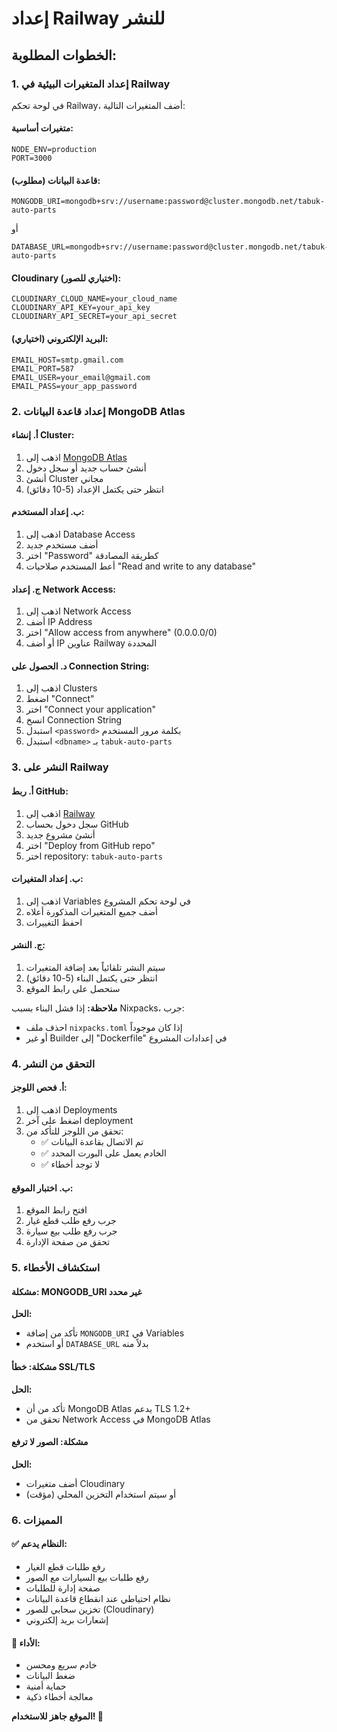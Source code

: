 # إعداد Railway للنشر

## الخطوات المطلوبة:

### 1. إعداد المتغيرات البيئية في Railway
في لوحة تحكم Railway، أضف المتغيرات التالية:

#### **متغيرات أساسية:**
```
NODE_ENV=production
PORT=3000
```

#### **قاعدة البيانات (مطلوب):**
```
MONGODB_URI=mongodb+srv://username:password@cluster.mongodb.net/tabuk-auto-parts
```
أو
```
DATABASE_URL=mongodb+srv://username:password@cluster.mongodb.net/tabuk-auto-parts
```

#### **Cloudinary (اختياري للصور):**
```
CLOUDINARY_CLOUD_NAME=your_cloud_name
CLOUDINARY_API_KEY=your_api_key
CLOUDINARY_API_SECRET=your_api_secret
```

#### **البريد الإلكتروني (اختياري):**
```
EMAIL_HOST=smtp.gmail.com
EMAIL_PORT=587
EMAIL_USER=your_email@gmail.com
EMAIL_PASS=your_app_password
```

### 2. إعداد قاعدة البيانات MongoDB Atlas

#### أ. إنشاء Cluster:
1. اذهب إلى [MongoDB Atlas](https://cloud.mongodb.com)
2. أنشئ حساب جديد أو سجل دخول
3. أنشئ Cluster مجاني
4. انتظر حتى يكتمل الإعداد (5-10 دقائق)

#### ب. إعداد المستخدم:
1. اذهب إلى Database Access
2. أضف مستخدم جديد
3. اختر "Password" كطريقة المصادقة
4. أعط المستخدم صلاحيات "Read and write to any database"

#### ج. إعداد Network Access:
1. اذهب إلى Network Access
2. أضف IP Address
3. اختر "Allow access from anywhere" (0.0.0.0/0)
4. أو أضف IP عناوين Railway المحددة

#### د. الحصول على Connection String:
1. اذهب إلى Clusters
2. اضغط "Connect"
3. اختر "Connect your application"
4. انسخ Connection String
5. استبدل `<password>` بكلمة مرور المستخدم
6. استبدل `<dbname>` بـ `tabuk-auto-parts`

### 3. النشر على Railway

#### أ. ربط GitHub:
1. اذهب إلى [Railway](https://railway.app)
2. سجل دخول بحساب GitHub
3. أنشئ مشروع جديد
4. اختر "Deploy from GitHub repo"
5. اختر repository: `tabuk-auto-parts`

#### ب. إعداد المتغيرات:
1. اذهب إلى Variables في لوحة تحكم المشروع
2. أضف جميع المتغيرات المذكورة أعلاه
3. احفظ التغييرات

#### ج. النشر:
1. سيتم النشر تلقائياً بعد إضافة المتغيرات
2. انتظر حتى يكتمل البناء (5-10 دقائق)
3. ستحصل على رابط الموقع

**ملاحظة:** إذا فشل البناء بسبب Nixpacks، جرب:
- احذف ملف `nixpacks.toml` إذا كان موجوداً
- أو غير Builder إلى "Dockerfile" في إعدادات المشروع

### 4. التحقق من النشر

#### أ. فحص اللوجز:
1. اذهب إلى Deployments
2. اضغط على آخر deployment
3. تحقق من اللوجز للتأكد من:
   - ✅ تم الاتصال بقاعدة البيانات
   - ✅ الخادم يعمل على البورت المحدد
   - ✅ لا توجد أخطاء

#### ب. اختبار الموقع:
1. افتح رابط الموقع
2. جرب رفع طلب قطع غيار
3. جرب رفع طلب بيع سيارة
4. تحقق من صفحة الإدارة

### 5. استكشاف الأخطاء

#### مشكلة: MONGODB_URI غير محدد
**الحل:**
- تأكد من إضافة `MONGODB_URI` في Variables
- أو استخدم `DATABASE_URL` بدلاً منه

#### مشكلة: خطأ SSL/TLS
**الحل:**
- تأكد من أن MongoDB Atlas يدعم TLS 1.2+
- تحقق من Network Access في MongoDB Atlas

#### مشكلة: الصور لا ترفع
**الحل:**
- أضف متغيرات Cloudinary
- أو سيتم استخدام التخزين المحلي (مؤقت)

### 6. المميزات

#### ✅ النظام يدعم:
- رفع طلبات قطع الغيار
- رفع طلبات بيع السيارات مع الصور
- صفحة إدارة للطلبات
- نظام احتياطي عند انقطاع قاعدة البيانات
- تخزين سحابي للصور (Cloudinary)
- إشعارات بريد إلكتروني

#### 🚀 الأداء:
- خادم سريع ومحسن
- ضغط البيانات
- حماية أمنية
- معالجة أخطاء ذكية

**الموقع جاهز للاستخدام! 🎉**
